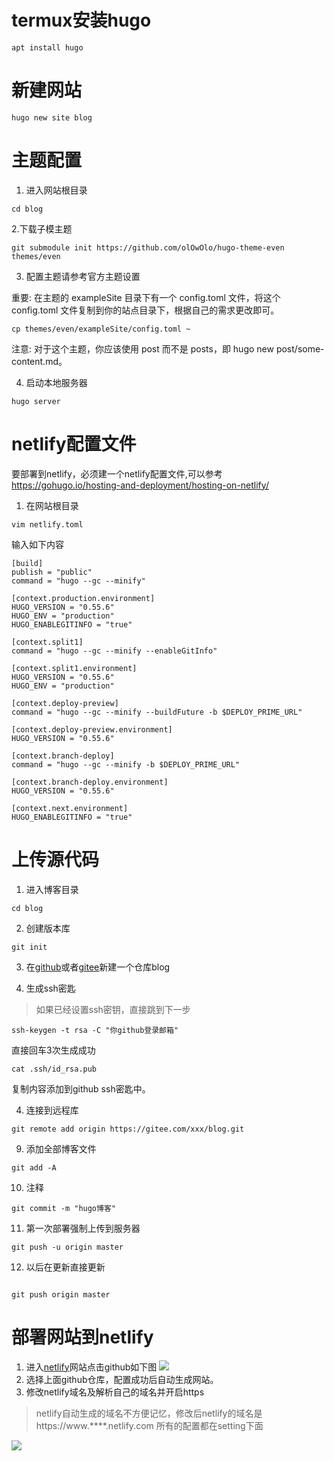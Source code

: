 # termux安装hugo
```
apt install hugo
```
# 新建网站
```
hugo new site blog
```
# 主题配置

1. 进入网站根目录
```
cd blog
```
2.下载子模主题
```
git submodule init https://github.com/olOwOlo/hugo-theme-even themes/even
```
3. 配置主题请参考官方主题设置

重要: 在主题的 exampleSite 目录下有一个 config.toml 文件，将这个 config.toml 文件复制到你的站点目录下，根据自己的需求更改即可。
```
cp themes/even/exampleSite/config.toml ~
```
注意: 对于这个主题，你应该使用 post 而不是 posts，即 hugo new post/some-content.md。

4. 启动本地服务器
```
hugo server 
```

# netlify配置文件

要部署到netlify，必须建一个netlify配置文件,可以参考
https://gohugo.io/hosting-and-deployment/hosting-on-netlify/
1. 在网站根目录
```
vim netlify.toml
```
输入如下内容
```
[build]
publish = "public"
command = "hugo --gc --minify"

[context.production.environment]
HUGO_VERSION = "0.55.6"
HUGO_ENV = "production"
HUGO_ENABLEGITINFO = "true"

[context.split1]
command = "hugo --gc --minify --enableGitInfo"

[context.split1.environment]
HUGO_VERSION = "0.55.6"
HUGO_ENV = "production"

[context.deploy-preview]
command = "hugo --gc --minify --buildFuture -b $DEPLOY_PRIME_URL"

[context.deploy-preview.environment]
HUGO_VERSION = "0.55.6"

[context.branch-deploy]
command = "hugo --gc --minify -b $DEPLOY_PRIME_URL"

[context.branch-deploy.environment]
HUGO_VERSION = "0.55.6"

[context.next.environment]
HUGO_ENABLEGITINFO = "true"
```

<!--more-->

# 上传源代码

1. 进入博客目录
```
cd blog
```
2. 创建版本库
```
git init
```

3. 在[github](https://www.github.com)或者[gitee](https://www.gitee.com)新建一个仓库blog

4. 生成ssh密匙
>如果已经设置ssh密钥，直接跳到下一步
```
ssh-keygen -t rsa -C "你github登录邮箱"
```
直接回车3次生成成功
```
cat .ssh/id_rsa.pub
```
复制内容添加到github ssh密匙中。


4. 连接到远程库
```
git remote add origin https://gitee.com/xxx/blog.git
```
9. 添加全部博客文件

```
git add -A
```

10. 注释
```
git commit -m "hugo博客"
```

11. 第一次部署强制上传到服务器
```
git push -u origin master
```

12. 以后在更新直接更新
```

git push origin master
```
# 部署网站到netlify

1. 进入[netlify]()网站点击github如下图
![](https://i.bmp.ovh/imgs/2019/07/f6060b926a15ab9e.png)
2. 选择上面github仓库，配置成功后自动生成网站。
3. 修改netlify域名及解析自己的域名并开启https  
>netlify自动生成的域名不方便记忆，修改后netlify的域名是https://www.****.netlify.com
所有的配置都在setting下面

![](https://i.bmp.ovh/imgs/2019/07/a1aad731f1137789.png)
